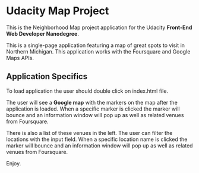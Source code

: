 # Udacity Map Project
This is the Neighborhood Map project application for the Udacity **Front-End Web Developer Nanodegree**.

This is a single-page application featuring a map of great spots to visit in Northern Michigan.
This application works with the Foursquare and Google Maps APIs.

## Application Specifics
To load application the user should double click on index.html file.

The user will see a **Google map** with the markers on the map after the application is loaded.
When a specific marker is clicked the marker will bounce and an information window will pop up as well as related venues from Foursquare.

There is also a list of these venues in the left.
The user can filter the locations with the input field. 
When a specific location name is clicked the marker will bounce and an information window will pop up as well as related venues from Foursquare.

Enjoy.

